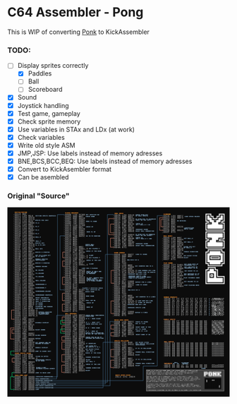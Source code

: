 # C64 Assembler - Pong

This is WIP of converting [Ponk](http://sos.gd/ponk/) to KickAssembler

### TODO:

- [ ] Display sprites correctly
    - [x] Paddles
    - [ ] Ball
    - [ ] Scoreboard
- [x] Sound
- [x] Joystick handling
- [x] Test game, gameplay
- [X] Check sprite memory
- [X] Use variables in STAx and LDx (at work)
- [x] Check variables
- [x] Write old style ASM
- [x] JMP,JSP: Use labels instead of memory adresses
- [x] BNE,BCS,BCC,BEQ: Use labels instead of memory adresses
- [x] Convert to KickAsembler format
- [x] Can be asembled

### Original "Source"

![PONK](ponk.png)
